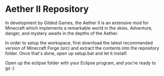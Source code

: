 Aether II Repository
======

In development by Gilded Games, the Aether II is an extensive mod for Minecraft which implements
a remarkable world in the skies. Adventure, danger, and mystery awaits in the depths of the Aether.

In order to setup the workspace, first download the latest recommended version of Minecraft Forge (src)
and extract the contents into the repository folder. Once that's done, open up setup.bat and let it install!

Open up the eclipse folder with your Eclipse program, and you're ready to go :)